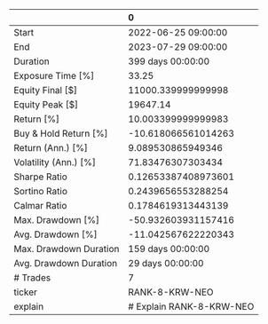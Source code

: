 |                        | 0                        |
|:-----------------------|:-------------------------|
| Start                  | 2022-06-25 09:00:00      |
| End                    | 2023-07-29 09:00:00      |
| Duration               | 399 days 00:00:00        |
| Exposure Time [%]      | 33.25                    |
| Equity Final [$]       | 11000.339999999998       |
| Equity Peak [$]        | 19647.14                 |
| Return [%]             | 10.003399999999983       |
| Buy & Hold Return [%]  | -10.618066561014263      |
| Return (Ann.) [%]      | 9.089530865949346        |
| Volatility (Ann.) [%]  | 71.83476307303434        |
| Sharpe Ratio           | 0.12653387408973601      |
| Sortino Ratio          | 0.2439656553288254       |
| Calmar Ratio           | 0.1784619313443139       |
| Max. Drawdown [%]      | -50.932603931157416      |
| Avg. Drawdown [%]      | -11.042567622220343      |
| Max. Drawdown Duration | 159 days 00:00:00        |
| Avg. Drawdown Duration | 29 days 00:00:00         |
| # Trades               | 7                        |
| ticker                 | RANK-8-KRW-NEO           |
| explain                | # Explain RANK-8-KRW-NEO |